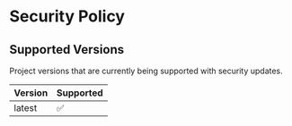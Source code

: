 # Security Policy

## Supported Versions

Project versions that are currently being supported with security updates.

| Version | Supported          |
| ------- | ------------------ |
| latest  | :white_check_mark: |
